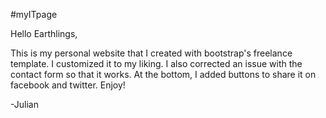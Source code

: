 #myITpage

Hello Earthlings,

This is my personal website that I created with bootstrap's freelance template. 
I customized it to my liking. I also corrected an issue with the contact form so that it works. 
At the bottom, I added buttons to share it on facebook and twitter. 
Enjoy!

-Julian
